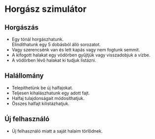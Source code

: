 # Horgász szimulátor

## Horgászás

- Egy tónál horgászhatunk.  
Elindíthatunk egy 5 dobásból álló sorozatot.
- Vagy szerencsénk van és lett kapás vagy nem fogtunk semmit.
- A kifogott halakat egy vödörben gyűjtjük vagy visszadobjuk a vízbe.
- A vödörben lévő halakat ki tudjuk listázni.

## Halállomány

- Telepíthetünk be új halfajokat.
- Teljesen kihalászhatunk egy adott fajt.
- Halfaj tulajdonságait módosíthatjuk.
- Összes halfajt kilistázhatjuk.

## Új felhasználó

- Új felhasználó miatt a saját halaim törlődnek.